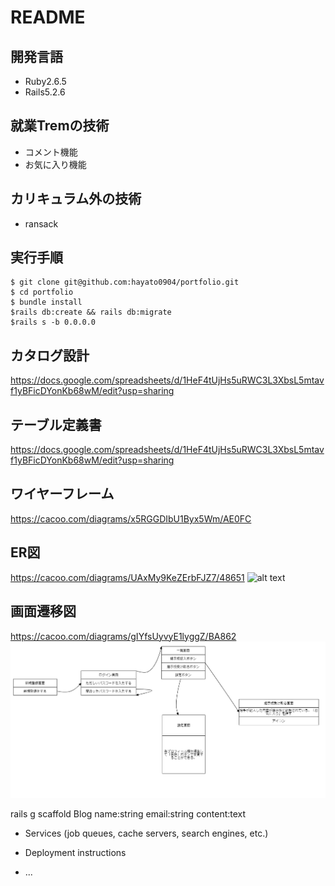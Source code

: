 # README
## 開発言語

* Ruby2.6.5
* Rails5.2.6
## 就業Tremの技術

* コメント機能
* お気に入り機能
## カリキュラム外の技術

* ransack
## 実行手順

```
$ git clone git@github.com:hayato0904/portfolio.git
$ cd portfolio
$ bundle install
$rails db:create && rails db:migrate
$rails s -b 0.0.0.0
```
## カタログ設計
https://docs.google.com/spreadsheets/d/1HeF4tUjHs5uRWC3L3XbsL5mtavf1yBFicDYonKb68wM/edit?usp=sharing

## テーブル定義書
https://docs.google.com/spreadsheets/d/1HeF4tUjHs5uRWC3L3XbsL5mtavf1yBFicDYonKb68wM/edit?usp=sharing

## ワイヤーフレーム
https://cacoo.com/diagrams/x5RGGDIbU1Byx5Wm/AE0FC

## ER図
https://cacoo.com/diagrams/UAxMy9KeZErbFJZ7/48651
![alt text](ER図.png)

## 画面遷移図
https://cacoo.com/diagrams/gIYfsUyvyE1lyggZ/BA862
![alt text](画面遷移図.png)

rails g scaffold Blog name:string email:string content:text


* Services (job queues, cache servers, search engines, etc.)

* Deployment instructions

* ...
